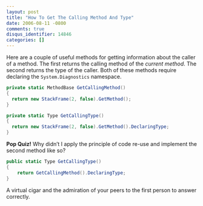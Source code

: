 ```yaml
---
layout: post
title: "How To Get The Calling Method And Type"
date: 2006-08-11 -0800
comments: true
disqus_identifier: 14846
categories: []
---
```

Here are a couple of useful methods for getting information about the
caller of a method. The first returns the calling method of the *current
method*. The second returns the type of the caller. Both of these
methods require declaring the `System.Diagnostics` namespace.

```csharp
private static MethodBase GetCallingMethod()
{
  return new StackFrame(2, false).GetMethod();
}

private static Type GetCallingType()
{
  return new StackFrame(2, false).GetMethod().DeclaringType;
}
```

**Pop Quiz!** Why didn’t I apply the principle of code re-use and
implement the second method like so?

```csharp
public static Type GetCallingType()
{
    return GetCallingMethod().DeclaringType;
}
```

A virtual cigar and the admiration of your peers to the first person to
answer correctly.

